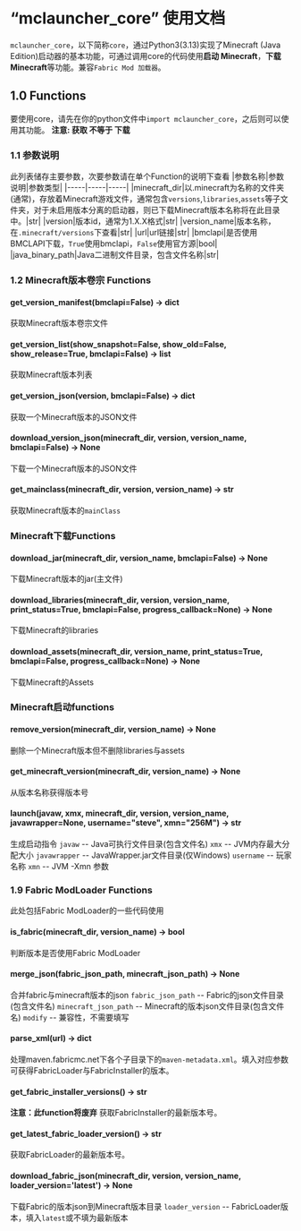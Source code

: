 # “mclauncher_core” 使用文档
`mclauncher_core`，以下简称`core`，通过Python3(3.13)实现了Minecraft (Java Edition)启动器的基本功能，可通过调用core的代码使用**启动 Minecraft**，**下载 Minecraft**等功能。兼容`Fabric Mod 加载器`。
## 1.0 Functions
要使用core，请先在你的python文件中`import mclauncher_core`，之后则可以使用其功能。
**注意: 获取 不等于 下载**
### 1.1 参数说明
此列表储存主要参数，次要参数请在单个Function的说明下查看
|参数名称|参数说明|参数类型|
|-----|-----|-----|
|minecraft_dir|以.minecraft为名称的文件夹(通常)，存放着Minecraft游戏文件，通常包含`versions`,`libraries`,`assets`等子文件夹，对于未启用版本分离的启动器，则已下载Minecraft版本名称将在此目录中。|str|
|version|版本id，通常为1.X.X格式|str|
|version_name|版本名称，在`.minecraft/versions`下查看|str|
|url|url链接|str|
|bmclapi|是否使用BMCLAPI下载，`True`使用bmclapi，`False`使用官方源|bool|
|java_binary_path|Java二进制文件目录，包含文件名称|str|
### 1.2 Minecraft版本卷宗 Functions
#### get\_version\_manifest(bmclapi=False) -> dict
获取Minecraft版本卷宗文件
#### get\_version\_list(show\_snapshot=False, show\_old=False, show\_release=True, bmclapi=False) -> list
获取Minecraft版本列表
#### get\_version\_json(version, bmclapi=False) -> dict
获取一个Minecraft版本的JSON文件
#### download\_version\_json(minecraft_dir, version, version_name, bmclapi=False) -> None
下载一个Minecraft版本的JSON文件
#### get_mainclass(minecraft_dir, version, version_name) -> str
获取Minecraft版本的`mainClass`
### Minecraft下载Functions
#### download\_jar(minecraft\_dir, version\_name, bmclapi=False) -> None
下载Minecraft版本的jar(主文件)
#### download\_libraries(minecraft\_dir, version, version\_name, print\_status=True, bmclapi=False, progress\_callback=None) -> None
下载Minecraft的libraries
#### download_assets(minecraft_dir, version_name, print_status=True, bmclapi=False, progress_callback=None) -> None
下载Minecraft的Assets
### Minecraft启动functions
#### remove\_version(minecraft\_dir, version\_name) -> None
删除一个Minecraft版本但不删除libraries与assets
#### get\_minecraft\_version(minecraft\_dir, version\_name) -> None
从版本名称获得版本号
#### launch(javaw, xmx, minecraft_dir, version, version_name, javawrapper=None, username="steve", xmn="256M") -> str
生成启动指令
`javaw` -- Java可执行文件目录(包含文件名)
`xmx` -- JVM内存最大分配大小
`javawrapper` -- JavaWrapper.jar文件目录(仅Windows)
`username` -- 玩家名称
`xmn` -- JVM -Xmn 参数
### 1.9 Fabric ModLoader Functions
此处包括Fabric ModLoader的一些代码使用
#### is\_fabric(minecraft\_dir, version\_name) -> bool
判断版本是否使用Fabric ModLoader
#### merge\_json(fabric\_json\_path, minecraft\_json\_path) -> None
合并fabric与minecraft版本的json
`fabric_json_path` -- Fabric的json文件目录(包含文件名)
`minecraft_json_path` -- Minecraft的版本json文件目录(包含文件名)
`modify` -- 兼容性，不需要填写
#### parse\_xml(url) -> dict
处理maven.fabricmc.net下各个子目录下的`maven-metadata.xml`。填入对应参数可获得FabricLoader与FabricInstaller的版本。
#### get\_fabric\_installer\_versions() -> str
**注意：此function将废弃**
获取FabricInstaller的最新版本号。
#### get\_latest\_fabric\_loader\_version() -> str
获取FabricLoader的最新版本号。
#### download\_fabric\_json(minecraft\_dir, version, version\_name, loader\_version='latest') -> None
下载Fabric的版本json到Minecraft版本目录
`loader_version` -- FabricLoader版本，填入`latest`或不填为最新版本